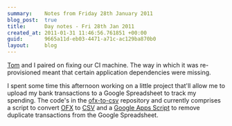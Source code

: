 ```yaml
---
summary:    Notes from Friday 28th January 2011
blog_post:  true
title:      Day notes - Fri 28th Jan 2011
created_at: 2011-01-31 11:46:56.761851 +00:00
guid:       9665a11d-eb03-4471-a71c-ac129ba870b0
layout:     blog
---
```

[Tom](http://tomafro.net/) and I paired on fixing our CI machine.  The way in which it was re-provisioned meant that certain application dependencies were missing.

I spent some time this afternoon working on a little project that'll allow me to upload my bank transactions to a Google Spreadsheet to track my spending.  The code's in the [ofx-to-csv](https://github.com/chrisroos/ofx-to-csv) repository and currently comprises a script to convert [OFX](http://en.wikipedia.org/wiki/Open_Financial_Exchange) to [CSV](http://en.wikipedia.org/wiki/CSV) and a [Google Apps Script](http://code.google.com/googleapps/appsscript/) to remove duplicate transactions from the Google Spreadsheet.
